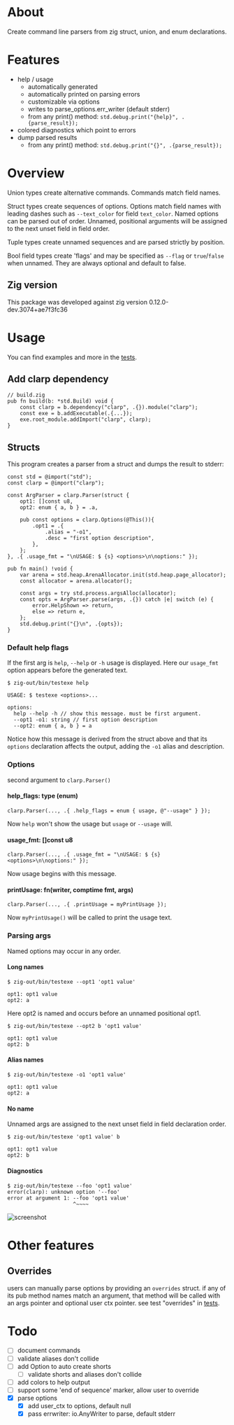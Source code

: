 # About

Create command line parsers from zig struct, union, and enum declarations.

# Features

* help / usage
  * automatically generated
  * automatically printed on parsing errors
  * customizable via options
  * writes to parse_options.err_writer (default stderr)
  * from any print() method: `std.debug.print("{help}", .{parse_result});`
* colored diagnostics which point to errors
* dump parsed results
  * from any print() method: `std.debug.print("{}", .{parse_result});`

# Overview
Union types create alternative commands.  Commands match field names.

Struct types create sequences of options.  Options match field names with leading dashes such as `--text_color` for field `text_color`.  Named options can be parsed out of order.  Unnamed, positional arguments will be assigned to the next unset field in field order.

Tuple types create unnamed sequences and are parsed strictly by position.

Bool field types create 'flags' and may be specified as `--flag` or `true`/`false` when unnamed.  They are always optional and default to false.

## Zig version
This package was developed against zig version 0.12.0-dev.3074+ae7f3fc36

# Usage
You can find examples and more in the [tests](src/tests.zig).

## Add clarp dependency
```zig
// build.zig
pub fn build(b: *std.Build) void {
    const clarp = b.dependency("clarp", .{}).module("clarp");
    const exe = b.addExecutable(.{...});
    exe.root_module.addImport("clarp", clarp);
}
```

## Structs
This program creates a parser from a struct and dumps the result to stderr:
```zig
const std = @import("std");
const clarp = @import("clarp");

const ArgParser = clarp.Parser(struct {
    opt1: []const u8,
    opt2: enum { a, b } = .a,

    pub const options = clarp.Options(@This()){
        .opt1 = .{
            .alias = "-o1",
            .desc = "first option description",
        },
    };
}, .{ .usage_fmt = "\nUSAGE: $ {s} <options>\n\noptions:" });

pub fn main() !void {
    var arena = std.heap.ArenaAllocator.init(std.heap.page_allocator);
    const allocator = arena.allocator();

    const args = try std.process.argsAlloc(allocator);
    const opts = ArgParser.parse(args, .{}) catch |e| switch (e) {
        error.HelpShown => return,
        else => return e,
    };
    std.debug.print("{}\n", .{opts});
}
```

### Default help flags
If the first arg is `help`, `--help` or `-h` usage is displayed.  Here our `usage_fmt` option appears before the generated text.

```console
$ zig-out/bin/testexe help

USAGE: $ testexe <options>...

options:
  help --help -h // show this message. must be first argument.
  --opt1 -o1: string // first option description
  --opt2: enum { a, b } = a

```

Notice how this message is derived from the struct above and that its `options` declaration affects the output, adding the `-o1` alias and description.

### Options
second argument to `clarp.Parser()`
#### help_flags: type (enum)
```zig
clarp.Parser(..., .{ .help_flags = enum { usage, @"--usage" } });
```
Now `help` won't show the usage but `usage` or `--usage` will.
#### usage_fmt: []const u8
```zig
clarp.Parser(..., .{ .usage_fmt = "\nUSAGE: $ {s} <options>\n\noptions:" });
```
Now usage begins with this message.
#### printUsage: fn(writer, comptime fmt, args)
```zig
clarp.Parser(..., .{ .printUsage = myPrintUsage });
```
Now `myPrintUsage()` will be called to print the usage text.


### Parsing args
Named options may occur in any order.
#### Long names
```console
$ zig-out/bin/testexe --opt1 'opt1 value'

opt1: opt1 value
opt2: a
```

Here opt2 is named and occurs before an unnamed positional opt1.
```console
$ zig-out/bin/testexe --opt2 b 'opt1 value'

opt1: opt1 value
opt2: b
```
#### Alias names
```console
$ zig-out/bin/testexe -o1 'opt1 value'

opt1: opt1 value
opt2: a
```
#### No name
Unnamed args are assigned to the next unset field in field declaration order.
```console
$ zig-out/bin/testexe 'opt1 value' b

opt1: opt1 value
opt2: b
```
#### Diagnostics
```console
$ zig-out/bin/testexe --foo 'opt1 value'
error(clarp): unknown option '--foo'
error at argument 1: --foo 'opt1 value'
                     ^~~~~
```

![screenshot](https://github.com/travisstaloch/clarp/assets/1562827/37b50a56-2053-4c8e-93ef-52ff1b9d8ced)

# Other features
## Overrides
users can manually parse options by providing an `overrides` struct.  if any of its pub method names match an argument, that method will be called with an args pointer and optional user ctx pointer.  see test "overrides" in [tests](src/tests.zig).

# Todo
- [ ] document commands
- [ ] validate aliases don't collide
- [ ] add Option to auto create shorts
  - [ ] validate shorts and aliases don't collide
- [ ] add colors to help output
- [ ] support some 'end of sequence' marker, allow user to override
- [x] parse options
  - [x] add user_ctx to options, default null
  - [x] pass errwriter: io.AnyWriter to parse, default stderr

